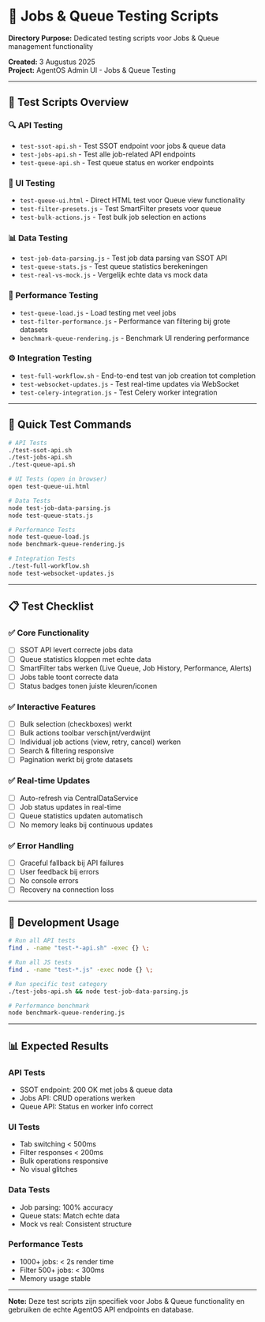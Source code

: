 # 🧪 Jobs & Queue Testing Scripts

**Directory Purpose:** Dedicated testing scripts voor Jobs & Queue management functionality

**Created:** 3 Augustus 2025  
**Project:** AgentOS Admin UI - Jobs & Queue Testing

---

## 📁 **Test Scripts Overview**

### **🔍 API Testing**
- `test-ssot-api.sh` - Test SSOT endpoint voor jobs & queue data
- `test-jobs-api.sh` - Test alle job-related API endpoints
- `test-queue-api.sh` - Test queue status en worker endpoints

### **🎯 UI Testing**  
- `test-queue-ui.html` - Direct HTML test voor Queue view functionality
- `test-filter-presets.js` - Test SmartFilter presets voor queue
- `test-bulk-actions.js` - Test bulk job selection en actions

### **📊 Data Testing**
- `test-job-data-parsing.js` - Test job data parsing van SSOT API
- `test-queue-stats.js` - Test queue statistics berekeningen
- `test-real-vs-mock.js` - Vergelijk echte data vs mock data

### **🚀 Performance Testing**
- `test-queue-load.js` - Load testing met veel jobs
- `test-filter-performance.js` - Performance van filtering bij grote datasets
- `benchmark-queue-rendering.js` - Benchmark UI rendering performance

### **⚙️ Integration Testing**
- `test-full-workflow.sh` - End-to-end test van job creation tot completion
- `test-websocket-updates.js` - Test real-time updates via WebSocket
- `test-celery-integration.js` - Test Celery worker integration

---

## 🎯 **Quick Test Commands**

```bash
# API Tests
./test-ssot-api.sh
./test-jobs-api.sh  
./test-queue-api.sh

# UI Tests (open in browser)
open test-queue-ui.html

# Data Tests  
node test-job-data-parsing.js
node test-queue-stats.js

# Performance Tests
node test-queue-load.js
node benchmark-queue-rendering.js

# Integration Tests
./test-full-workflow.sh
node test-websocket-updates.js
```

---

## 📋 **Test Checklist**

### **✅ Core Functionality**
- [ ] SSOT API levert correcte jobs data
- [ ] Queue statistics kloppen met echte data  
- [ ] SmartFilter tabs werken (Live Queue, Job History, Performance, Alerts)
- [ ] Jobs table toont correcte data
- [ ] Status badges tonen juiste kleuren/iconen

### **✅ Interactive Features**
- [ ] Bulk selection (checkboxes) werkt
- [ ] Bulk actions toolbar verschijnt/verdwijnt
- [ ] Individual job actions (view, retry, cancel) werken
- [ ] Search & filtering responsive
- [ ] Pagination werkt bij grote datasets

### **✅ Real-time Updates** 
- [ ] Auto-refresh via CentralDataService
- [ ] Job status updates in real-time
- [ ] Queue statistics updaten automatisch
- [ ] No memory leaks bij continuous updates

### **✅ Error Handling**
- [ ] Graceful fallback bij API failures
- [ ] User feedback bij errors
- [ ] No console errors
- [ ] Recovery na connection loss

---

## 🔧 **Development Usage**

```bash
# Run all API tests
find . -name "test-*-api.sh" -exec {} \;

# Run all JS tests  
find . -name "test-*.js" -exec node {} \;

# Run specific test category
./test-jobs-api.sh && node test-job-data-parsing.js

# Performance benchmark
node benchmark-queue-rendering.js
```

---

## 📊 **Expected Results**

### **API Tests**
- SSOT endpoint: 200 OK met jobs & queue data
- Jobs API: CRUD operations werken
- Queue API: Status en worker info correct

### **UI Tests**
- Tab switching < 500ms
- Filter responses < 200ms  
- Bulk operations responsive
- No visual glitches

### **Data Tests**
- Job parsing: 100% accuracy
- Queue stats: Match echte data
- Mock vs real: Consistent structure

### **Performance Tests**
- 1000+ jobs: < 2s render time
- Filter 500+ jobs: < 300ms
- Memory usage stable

---

**Note:** Deze test scripts zijn specifiek voor Jobs & Queue functionality en gebruiken de echte AgentOS API endpoints en database.